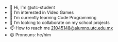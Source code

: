 - 👋 Hi, I’m @utc-student
- 👀 I’m interested in Video Games
- 🌱 I’m currently learning Code Programming
- 💞️ I’m looking to collaborate on my school projects
- 📫 How to reach me 21045148@alumno.utc.edu.mx
- 😄 Pronouns: he/him 

<!---
utc-student/utc-student is a ✨ special ✨ repository because its `README.md` (this file) appears on your GitHub profile.
You can click the Preview link to take a look at your changes.
--->
